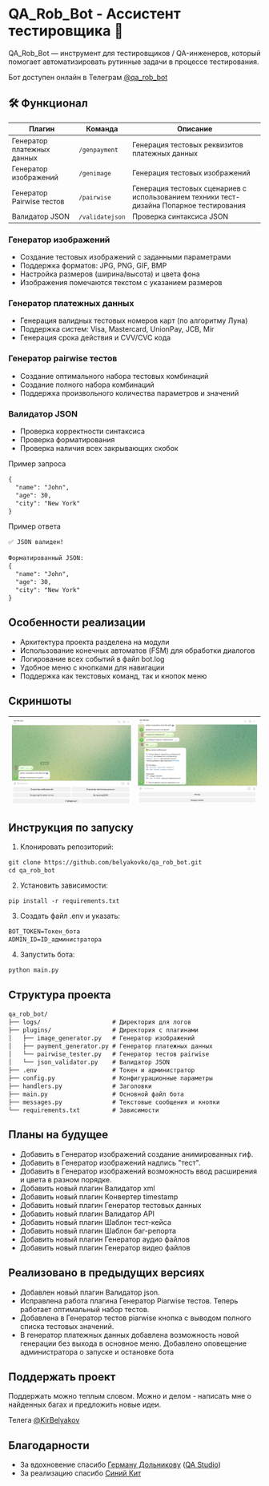 # QA_Rob_Bot - Ассистент тестировщика 🤖

QA_Rob_Bot — инструмент для тестировщиков / QA-инженеров, который помогает автоматизировать рутинные задачи в процессе тестирования. 

Бот доступен онлайн в Телеграм [@qa_rob_bot](https://t.me/KirBelyakov)

## 🛠 Функционал

| Плагин          | Команда       | Описание                          |
|-----------------|--------------|-----------------------------------|
| Генератор платежных данных | `/genpayment` | Генерация тестовых реквизитов платежных данных |
| Генератор изображений | `/genimage` | Генерация  тестовых изображений |
| Генератор Pairwise тестов | `/pairwise`  | Генерация тестовых сценариев с использованием техники тест-дизайна Попарное тестирования |
| Валидатор JSON | `/validatejson`  | Проверка синтаксиса JSON |

### Генератор изображений

* Создание тестовых изображений с заданными параметрами
* Поддержка форматов: JPG, PNG, GIF, BMP
* Настройка размеров (ширина/высота) и цвета фона
* Изображения помечаются текстом с указанием размеров

### Генератор платежных данных

* Генерация валидных тестовых номеров карт (по алгоритму Луна)
* Поддержка систем: Visa, Mastercard, UnionPay, JCB, Mir
* Генерация срока действия и CVV/CVC кода

### Генератор pairwise тестов

* Создание оптимального набора тестовых комбинаций
* Создание полного набора комбинаций
* Поддержка произвольного количества параметров и значений

### Валидатор JSON

* Проверка корректности синтаксиса
* Проверка форматирования
* Проверка наличия всех закрывающих скобок

Пример запроса
```
{
  "name": "John",
  "age": 30,
  "city": "New York"
}
```
Пример ответа
```
✅ JSON валиден!

Форматированный JSON:
{
  "name": "John",
  "age": 30,
  "city": "New York"
}
```

## Особенности реализации

* Архитектура проекта разделена на модули
* Использование конечных автоматов (FSM) для обработки диалогов
* Логирование всех событий в файл bot.log
* Удобное меню с кнопками для навигации
* Поддержка как текстовых команд, так и кнопок меню

## Скриншоты

| ![alt text](<screenshots/Image 2025-06-23 23.12.54.png>) | ![alt text](<screenshots/Image 2025-06-23 23.14.31.png>) | 
|-----------------|--------------|

## Инструкция по запуску

1. Клонировать репозиторий:
```
git clone https://github.com/belyakovko/qa_rob_bot.git
cd qa_rob_bot
```
2. Установить зависимости:
```
pip install -r requirements.txt
```
3. Создать файл .env и указать:
```
BOT_TOKEN=Токен_бота
ADMIN_ID=ID_администратора
```
4. Запустить бота:
```
python main.py
```

## Структура проекта
```
qa_rob_bot/
├── logs/                    # Директория для логов
├── plugins/                 # Директория с плагинами
│   ├── image_generator.py   # Генератор изображений
│   ├── payment_generator.py # Генератор платежных данных
│   └── pairwise_tester.py   # Генератор тестов pairwise
│   └── json_validator.py    # Валидатор JSON
├── .env                     # Токен и администратор
├── config.py                # Конфигурационные параметры
├── handlers.py              # Заголовки
├── main.py                  # Основной файл бота
├── messages.py              # Текстовые сообщения и кнопки
└── requirements.txt         # Зависимости
```
## Планы на будущее

* Добавить в Генератор изображений создание анимированных гиф.
* Добавить в Генератор изображений надпись "тест".
* Добавить в Генератор изображений возможность ввод расширения и цвета в разном порядке. 
* Добавить новый плагин Валидатор xml
* Добавить новый плагин Конвертер timestamp
* Добавить новый плагин Генератор тестовых данных
* Добавить новый плагин Валидатор API
* Добавить новый плагин Шаблон тест-кейса
* Добавить новый плагин Шаблон баг-репорта
* Добавить новый плагин Генератор аудио файлов
* Добавить новый плагин Генератор видео файлов

## Реализовано в предыдущих версиях
* Добавлен новый плагин Валидатор json.
* Исправлена работа плагина Генератор Piarwise тестов. Теперь работает оптимальный набор тестов.
* Добавлена в Генератор тестов piarwise кнопка с выводом полного списка тестовых значений. 
* В генератор платежных данных добавлена возможность новой генерации без выхода в основное меню.
Добавлено оповещение администратора о запуске и остановке бота

## Поддержать проект
Поддержать можно теплым словом. Можно и делом - написать мне о найденных багах и предложить новые идеи.

Телега [@KirBelyakov](https://t.me/KirBelyakov)

## Благодарности
* За вдохновение спасибо [Герману Дольникову](https://github.com/German-D) ([QA Studio](https://qa.studio/)) 
* За реализацию спасибо [Синий Кит](https://chat.deepseek.com/)